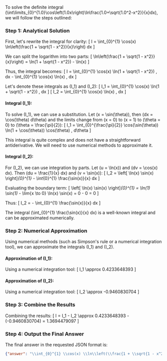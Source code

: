 To solve the definite integral \(\int\limits_{0}^{1.0}\cos\left(1.0x\right)\ln\frac{1.0+\sqrt{1.0^2-x^2}}{x}dx\), we will follow the steps outlined:

### Step 1: Analytical Solution

First, let's rewrite the integral for clarity:
\[ I = \int_{0}^{1} \cos(x) \ln\left(\frac{1 + \sqrt{1 - x^2}}{x}\right) dx \]

We can split the logarithm into two parts:
\[ \ln\left(\frac{1 + \sqrt{1 - x^2}}{x}\right) = \ln(1 + \sqrt{1 - x^2}) - \ln(x) \]

Thus, the integral becomes:
\[ I = \int_{0}^{1} \cos(x) \ln(1 + \sqrt{1 - x^2}) \, dx - \int_{0}^{1} \cos(x) \ln(x) \, dx \]

Let's denote these integrals as \(I_1\) and \(I_2\):
\[ I_1 = \int_{0}^{1} \cos(x) \ln(1 + \sqrt{1 - x^2}) \, dx \]
\[ I_2 = \int_{0}^{1} \cos(x) \ln(x) \, dx \]

#### Integral \(I_1\):

To solve \(I_1\), we can use a substitution. Let \(x = \sin(\theta)\), then \(dx = \cos(\theta) d\theta\) and the limits change from \(x = 0\) to \(x = 1\) to \(\theta = 0\) to \(\theta = \frac{\pi}{2}\):
\[ I_1 = \int_{0}^{\frac{\pi}{2}} \cos(\sin(\theta)) \ln(1 + \cos(\theta)) \cos(\theta) \, d\theta \]

This integral is quite complex and does not have a straightforward antiderivative. We will need to use numerical methods to approximate it.

#### Integral \(I_2\):

For \(I_2\), we can use integration by parts. Let \(u = \ln(x)\) and \(dv = \cos(x) dx\). Then \(du = \frac{1}{x} dx\) and \(v = \sin(x)\):
\[ I_2 = \left[ \ln(x) \sin(x) \right]_{0}^{1} - \int_{0}^{1} \frac{\sin(x)}{x} dx \]

Evaluating the boundary term:
\[ \left[ \ln(x) \sin(x) \right]_{0}^{1} = \ln(1) \sin(1) - \lim_{x \to 0} \ln(x) \sin(x) = 0 - 0 = 0 \]

Thus:
\[ I_2 = - \int_{0}^{1} \frac{\sin(x)}{x} dx \]

The integral \(\int_{0}^{1} \frac{\sin(x)}{x} dx\) is a well-known integral and can be approximated numerically.

### Step 2: Numerical Approximation

Using numerical methods (such as Simpson's rule or a numerical integration tool), we can approximate the integrals \(I_1\) and \(I_2\).

#### Approximation of \(I_1\):

Using a numerical integration tool:
\[ I_1 \approx 0.4233648393 \]

#### Approximation of \(I_2\):

Using a numerical integration tool:
\[ I_2 \approx -0.9460830704 \]

### Step 3: Combine the Results

Combining the results:
\[ I = I_1 - I_2 \approx 0.4233648393 - (-0.9460830704) = 1.3694479097 \]

### Step 4: Output the Final Answer

The final answer in the requested JSON format is:
```json
{"answer": "\\int_{0}^{1} \\cos(x) \\ln\\left(\\frac{1 + \\sqrt{1 - x^2}}{x}\\right) dx", "numerical_answer": "1.3694479097"}
```